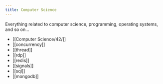 ```yaml
---
title: Computer Science
---
```


Everything related to computer science, programming, operating systems, and so on...

- [[Computer Science/42/]]
- [[concurrency]]
- [[thread]]
- [[rdp]]
- [[redis]]
- [[signals]]
- [[sql]]
- [[mongodb]]
